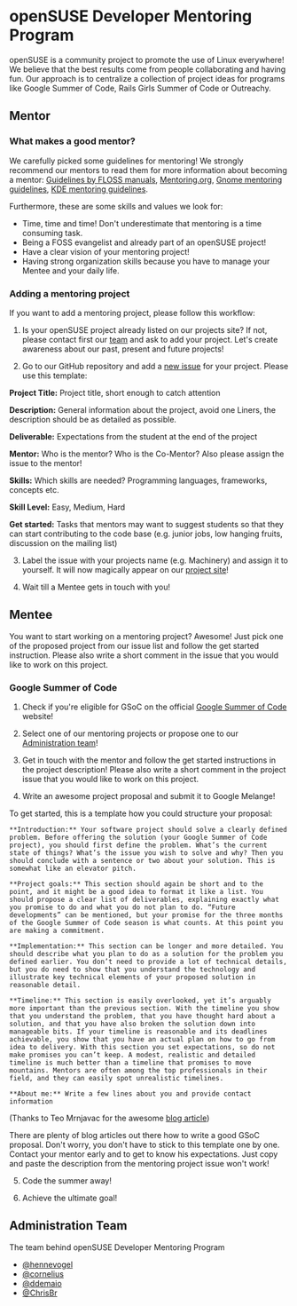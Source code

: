# openSUSE Developer Mentoring Program

openSUSE is a community project to promote the use of Linux everywhere! We believe that the best results come from people collaborating and having fun. Our approach is to centralize a collection of project ideas for programs like Google Summer of Code, Rails Girls Summer of Code or Outreachy. 

## Mentor
### What makes a good mentor?
We carefully picked some guidelines for mentoring! We strongly recommend our mentors to read them for more information about becoming a mentor: [Guidelines by FLOSS manuals](http://en.flossmanuals.net/GSoCMentoring/), [Mentoring.org](http://www.mentoring.org/downloads/mentoring_413.pdf), [Gnome mentoring guidelines](https://people.gnome.org/~federico/docs/summer-of-code-mentoring-howto/), [KDE mentoring guidelines](https://community.kde.org/Mentoring). 

Furthermore, these are some skills and values we look for:
* Time, time and time! Don't underestimate that mentoring is a time consuming task.
* Being a FOSS evangelist and already part of an openSUSE project!
* Have a clear vision of your mentoring project!
* Having strong organization skills because you have to manage your Mentee and your daily life.

### Adding a mentoring project
If you want to add a mentoring project, please follow this workflow:

1. Is your openSUSE project already listed on our projects site? If not, please contact first our [team]() and ask to add your project. Let's create awareness about our past, present and future projects!

2. Go to our GitHub repository and add a [new issue](https://github.com/openSUSE/mentoring/issues) for your project. Please use this template:

  **Project Title:** Project title, short enough to catch attention
  
  **Description:** General information about the project, avoid one Liners, the description should be as detailed as possible.
  
  **Deliverable:** Expectations from the student at the end of the project
  
  **Mentor:** Who is the mentor? Who is the Co-Mentor? Also please assign the issue to the mentor!
  
  **Skills:** Which skills are needed? Programming languages, frameworks, concepts etc.  
  
  **Skill Level:** Easy, Medium, Hard
  
  **Get started:** Tasks that mentors may want to suggest students so that they can start contributing to the code base (e.g. junior jobs, low hanging fruits, discussion on the mailing list)

3. Label the issue with your projects name (e.g. Machinery) and assign it to yourself. It will now magically appear on our [project site]()!

4. Wait till a Mentee gets in touch with you! 

## Mentee

You want to start working on a mentoring project? Awesome! Just pick one of the proposed project from our issue list and follow the get started instruction. Please also write a short comment in the issue that you would like to work on this project.

### Google Summer of Code
1. Check if you're eligible for GSoC on the official [Google Summer of Code](https://developers.google.com/open-source/gsoc/) website!

2. Select one of our mentoring projects or propose one to our [Administration team]()!

3. Get in touch with the mentor and follow the get started instructions in the project description! Please also write a short comment in the project issue that you would like to work on this project.

4. Write an awesome project proposal and submit it to Google Melange!

  To get started, this is a template how you could structure your proposal:
  
    **Introduction:** Your software project should solve a clearly defined problem. Before offering the solution (your Google Summer of Code project), you should first define the problem. What’s the current state of things? What’s the issue you wish to solve and why? Then you should conclude with a sentence or two about your solution. This is somewhat like an elevator pitch.
        
    **Project goals:** This section should again be short and to the point, and it might be a good idea to format it like a list. You should propose a clear list of deliverables, explaining exactly what you promise to do and what you do not plan to do. “Future developments” can be mentioned, but your promise for the three months of the Google Summer of Code season is what counts. At this point you are making a commitment.
        
    **Implementation:** This section can be longer and more detailed. You should describe what you plan to do as a solution for the problem you defined earlier. You don’t need to provide a lot of technical details, but you do need to show that you understand the technology and illustrate key technical elements of your proposed solution in reasonable detail.
        
    **Timeline:** This section is easily overlooked, yet it’s arguably more important than the previous section. With the timeline you show that you understand the problem, that you have thought hard about a solution, and that you have also broken the solution down into manageable bits. If your timeline is reasonable and its deadlines achievable, you show that you have an actual plan on how to go from idea to delivery. With this section you set expectations, so do not make promises you can’t keep. A modest, realistic and detailed timeline is much better than a timeline that promises to move mountains. Mentors are often among the top professionals in their field, and they can easily spot unrealistic timelines.
        
    **About me:** Write a few lines about you and provide contact information
  
  (Thanks to Teo Mrnjavac for the awesome [blog article](http://teom.org/blog/kde/how-to-write-a-kick-ass-proposal-for-google-summer-of-code/))
  
  There are plenty of blog articles out there how to write a good GSoC proposal. Don't worry, you don't have to stick to this template one by one. Contact your mentor early and to get to know his expectations. Just copy and paste the description from the mentoring project issue won't work!

5. Code the summer away!

6. Achieve the ultimate goal! 

## Administration Team

The team behind openSUSE Developer Mentoring Program
* [@hennevogel](https://github.com/hennevogel)
* [@cornelius](https://github.com/cornelius)
* [@ddemaio](https://github.com/ddemaio)
* [@ChrisBr](https://github.com/ChrisBr)
